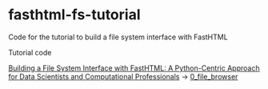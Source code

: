 # fasthtml-fs-tutorial
Code for the tutorial to build a file system interface with FastHTML

Tutorial code

[Building a File System Interface with FastHTML: A Python-Centric Approach for Data Scientists and Computational Professionals](https://medium.com/@joshuakto/building-a-file-system-interface-with-fasthtml-a-python-centric-approach-for-data-scientists-and-980c806093a0) -> [0_file_browser](https://github.com/joshuakto/fasthtml-fs-tutorial/tree/main/0_file_browser)


